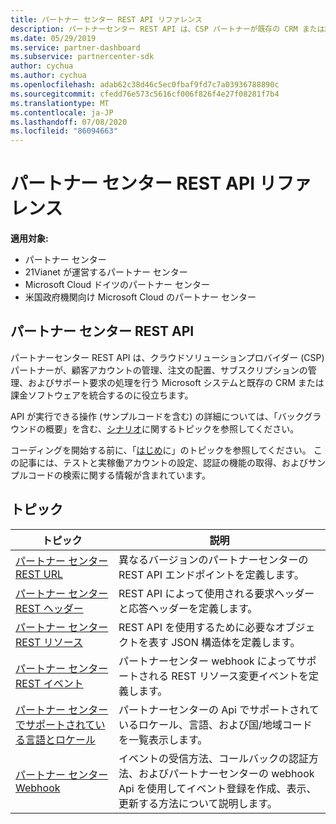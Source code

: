 ```yaml
---
title: パートナー センター REST API リファレンス
description: パートナーセンター REST API は、CSP パートナーが既存の CRM または請求ソフトウェアを、顧客アカウントの管理、注文の配置、サブスクリプションの管理、およびサポート要求の処理を行う Microsoft システムと統合するのに役立ちます。
ms.date: 05/29/2019
ms.service: partner-dashboard
ms.subservice: partnercenter-sdk
author: cychua
ms.author: cychua
ms.openlocfilehash: adab62c38d46c5ec0fbaf9fd7c7a03936788890c
ms.sourcegitcommit: cfedd76e573c5616cf006f826f4e27f08281f7b4
ms.translationtype: MT
ms.contentlocale: ja-JP
ms.lasthandoff: 07/08/2020
ms.locfileid: "86094663"
---
```

# <a name="partner-center-rest-api-reference"></a>パートナー センター REST API リファレンス

**適用対象:**

- パートナー センター
- 21Vianet が運営するパートナー センター
- Microsoft Cloud ドイツのパートナー センター
- 米国政府機関向け Microsoft Cloud のパートナー センター

## <a name="partner-center-rest-api"></a>パートナー センター REST API

パートナーセンター REST API は、クラウドソリューションプロバイダー (CSP) パートナーが、顧客アカウントの管理、注文の配置、サブスクリプションの管理、およびサポート要求の処理を行う Microsoft システムと既存の CRM または課金ソフトウェアを統合するのに役立ちます。

API が実行できる操作 (サンプルコードを含む) の詳細については、「バックグラウンドの概要」を含む、[シナリオ](scenarios.md)に関するトピックを参照してください。

コーディングを開始する前に、「[はじめ](get-started.md)に」のトピックを参照してください。 この記事には、テストと実稼働アカウントの設定、認証の機能の取得、およびサンプルコードの検索に関する情報が含まれています。

## <a name="topics"></a>トピック

| トピック | 説明 |
| ----- | ----------- |
| [パートナー センター REST URL](partner-center-rest-urls.md) | 異なるバージョンのパートナーセンターの REST API エンドポイントを定義します。 |
| [パートナー センター REST ヘッダー](headers.md) | REST API によって使用される要求ヘッダーと応答ヘッダーを定義します。 |
| [パートナー センター REST リソース](partner-center-rest-resources.md) | REST API を使用するために必要なオブジェクトを表す JSON 構造体を定義します。 |
| [パートナー センター REST イベント](partner-center-webhook-events.md) | パートナーセンター webhook によってサポートされる REST リソース変更イベントを定義します。 |
| [パートナー センターでサポートされている言語とロケール](partner-center-supported-languages-and-locales.md) | パートナーセンターの Api でサポートされているロケール、言語、および国/地域コードを一覧表示します。 |
| [パートナー センター Webhook](partner-center-webhooks.md) | イベントの受信方法、コールバックの認証方法、およびパートナーセンターの webhook Api を使用してイベント登録を作成、表示、更新する方法について説明します。 |